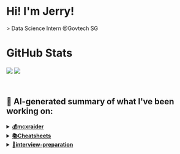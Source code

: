 

# Hi! I'm Jerry!
<p>
  > Data Science Intern @Govtech SG
</p>

# GitHub Stats
<p>
  <img align="center" src="https://github-readme-stats.vercel.app/api?username=mcxraider&count_private=true&show_icons=true&theme=github_dark&bg_color=00000099&rank_icon=percentile" />
  <img align="center" src="https://github-readme-stats.vercel.app/api/top-langs/?username=mcxraider&theme=github_dark&bg_color=00000099&exclude_repo=mcxraider.github.io&langs_count=8&size_weight=0.3&count_weight=0.7&hide=css,html&layout=compact" />
</p>
<br>

## 🔨 AI-generated summary of what I've been working on:

  <details>
  <summary><strong><a href="https://github.com/mcxraider/mcxraider">💰mcxraider</a></strong></summary>
  <br/>
  > This repository contains cron-scheduled scripts that generate GPT-powered READMEs for a Github profile. Automatically updating README files for enhanced profile presentation. <br/>
  ------------------------------------------------------------------------------------------------------------------------------ <br/>
  > Multiple auto-updates to README.md and markdown files utilizing GPT-generated content. Additional updates to build configuration for biweekly runs on Mondays.
  </details>
  
  <details>
  <summary><strong><a href="https://github.com/mcxraider/Cheatsheets">📚Cheatsheets</a></strong></summary>
  <br/>
  > This repository contains a collection of tools and scripts for automating software deployment processes in various environments. <br/>
  ------------------------------------------------------------------------------------------------------------------------------ <br/>
  > The Cheatsheets repository was updated with final DSA2101 cheatsheet, removal, and addition of files, and inclusion of a 2102 cheatsheet.
  </details>
  
  <details>
  <summary><strong><a href="https://github.com/mcxraider/interview-preparation">🚀interview-preparation</a></strong></summary>
  <br/>
  > This repository contains a collection of questions and answers tailored for data science and data analyst interviews, aiding in study and preparation for these roles. <br/>
  ------------------------------------------------------------------------------------------------------------------------------ <br/>
  > Added LLM interview questions to the repository for data science/data analyst interview preparation.
  </details>
  
<br>

